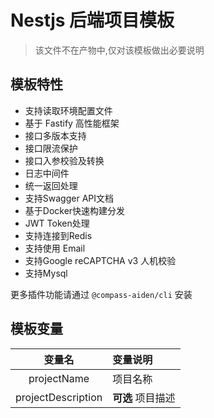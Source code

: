 # Nestjs 后端项目模板

> 该文件不在产物中,仅对该模板做出必要说明

## 模板特性

* 支持读取环境配置文件
* 基于 Fastify 高性能框架
* 接口多版本支持
* 接口限流保护
* 接口入参校验及转换
* 日志中间件
* 统一返回处理
* 支持Swagger API文档
* 基于Docker快速构建分发
* JWT Token处理
* 支持连接到Redis
* 支持使用 Email
* 支持Google reCAPTCHA v3 人机校验
* 支持Mysql

更多插件功能请通过 `@compass-aiden/cli` 安装

## 模板变量


|       变量名       | 变量说明                  |
| :----------------: | :------------------------ |
|    projectName     | 项目名称                  |
| projectDescription | **可选** 项目描述         |
